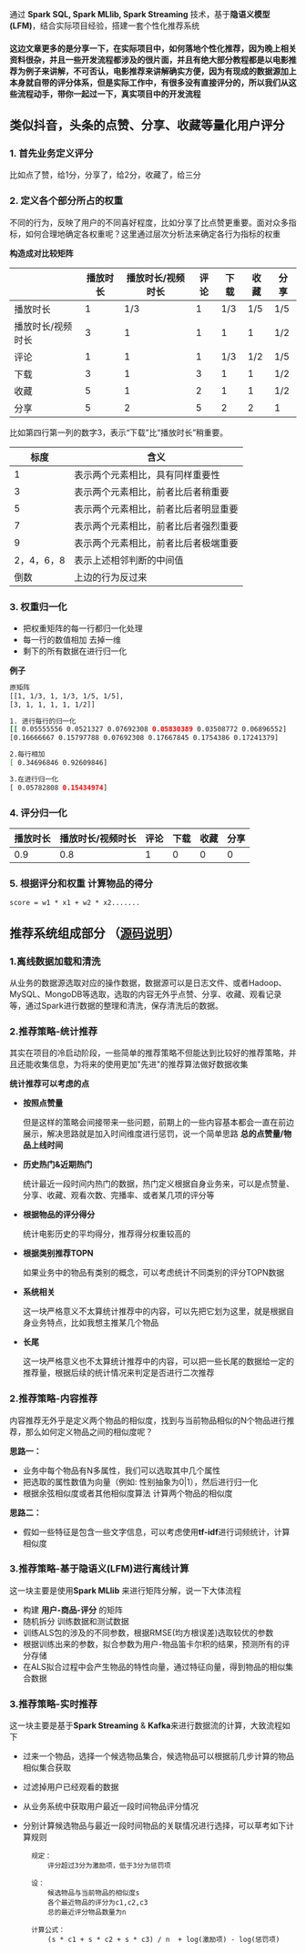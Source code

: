 通过 **Spark SQL, Spark MLlib, Spark Streaming** 技术，基于**隐语义模型(LFM)**，结合实际项目经验，搭建一套个性化推荐系统
<!-- more -->


#### 这边文章更多的是分享一下，在实际项目中，如何落地个性化推荐，因为晚上相关资料很杂，并且一些开发流程都涉及的很片面，并且有绝大部分教程都是以电影推荐为例子来讲解，不可否认，电影推荐来讲解确实方便，因为有现成的数据源加上本身就自带的评分体系，但是实际工作中，有很多没有直接评分的，所以我们从这些流程动手，带你一起过一下，真实项目中的开发流程

## 类似抖音，头条的点赞、分享、收藏等量化用户评分

### 1. 首先业务定义评分
比如点了赞，给1分，分享了，给2分，收藏了，给三分

### 2. 定义各个部分所占的权重
不同的行为，反映了用户的不同喜好程度，比如分享了比点赞更重要。面对众多指标，如何合理地确定各权重呢？这里通过层次分析法来确定各行为指标的权重

**构造成对比较矩阵**

|  | 播放时长 | 播放时长/视频时长 | 评论 | 下载 | 收藏 | 分享 |
| --- | --- | --- | --- | --- | --- | --- |
| 播放时长 | 1 | 1/3 | 1 | 1/3 | 1/5 | 1/5 |
| 播放时长/视频时长 | 3 | 1 | 1 | 1 | 1 | 1/2 |
| 评论 | 1 | 1 | 1 | 1/3 | 1/2 | 1/5 |
| 下载 | 3 | 1 | 3 | 1 | 1 | 1/2 |
| 收藏 | 5 | 1 | 2 | 1 | 1 | 1/2 |
| 分享 | 5 | 2 | 5 | 2 | 2 | 1 |

比如第四行第一列的数字3，表示“下载”比“播放时长”稍重要。

| 标度 | 含义 |
| --- | --- |
| 1 | 表示两个元素相比，具有同样重要性 |
| 3 | 表示两个元素相比，前者比后者稍重要 |
| 5 | 表示两个元素相比，前者比后者明显重要 |
| 7 | 表示两个元素相比，前者比后者强烈重要 |
| 9 | 表示两个元素相比，前者比后者极端重要 |
| 2，4，6，8 | 表示上述相邻判断的中间值 |
| 倒数 | 上边的行为反过来 |

### 3. 权重归一化
* 把权重矩阵的每一行都归一化处理
* 每一行的数值相加 去掉一维
* 剩下的所有数据在进行归一化

**例子**

``` bash
原矩阵
[[1, 1/3, 1, 1/3, 1/5, 1/5],
[3, 1, 1, 1, 1, 1/2]]

1. 进行每行的归一化
[[ 0.05555556 0.0521327 0.07692308 0.05830389 0.03508772 0.06896552]
[0.16666667 0.15797788 0.07692308 0.17667845 0.1754386 0.17241379]

2.每行相加
[ 0.34696846 0.92609846]

3.在进行归一化
[ 0.05782808 0.15434974]

```
### 4. 评分归一化
| 播放时长 | 播放时长/视频时长 | 评论 | 下载 | 收藏 | 分享 |
| --- | --- | --- | --- | --- | --- |
| 0.9 | 0.8 | 1 | 0 | 0 | 0 |

### 5. 根据评分和权重 计算物品的得分
	score = w1 * x1 + w2 * x2.......
	
	
	
## 推荐系统组成部分 （[源码说明]()）

###  1.离线数据加载和清洗
从业务的数据源选取对应的操作数据，数据源可以是日志文件、或者Hadoop、MySQL、MongoDB等选取，选取的内容无外乎点赞、分享、收藏、观看记录等，通过Spark进行数据的整理和清洗，保存清洗后的数据。

### 2.推荐策略-统计推荐
其实在项目的冷启动阶段，一些简单的推荐策略不但能达到比较好的推荐策略，并且还能收集信息，为将来的使用更加"先进"的推荐算法做好数据收集

**统计推荐可以考虑的点**

* **按照点赞量** 
	
	但是这样的策略会间接带来一些问题，前期上的一些内容基本都会一直在前边展示，解决思路就是加入时间维度进行惩罚，说一个简单思路 **总的点赞量/物品上线时间**
	
* **历史热门&近期热门** 

	统计最近一段时间内热门的数据，热门定义根据自身业务来，可以是点赞量、分享、收藏、观看次数、完播率、或者某几项的评分等
	
* **根据物品的评分得分**

	统计电影历史的平均得分，推荐得分权重较高的

* **根据类别推荐TOPN**

	如果业务中的物品有类别的概念，可以考虑统计不同类别的评分TOPN数据
	 
* **系统相关**
	
	这一块严格意义不太算统计推荐中的内容，可以先把它划为这里，就是根据自身业务特点，比如我想主推某几个物品
	
* **长尾**
	
	这一块严格意义也不太算统计推荐中的内容，可以把一些长尾的数据给一定的推荐量，根据后续的统计情况来判定是否进行二次推荐
	

### 2.推荐策略-内容推荐
内容推荐无外乎是定义两个物品的相似度，找到与当前物品相似的N个物品进行推荐，那么如何定义物品之间的相似度呢？

**思路一：**

* 业务中每个物品有N多属性，我们可以选取其中几个属性
* 把选取的属性数值为向量（例如: 性别抽象为0|1），然后进行归一化
* 根据余弦相似度或者其他相似度算法 计算两个物品的相似度


**思路二：**

* 假如一些特征是包含一些文字信息，可以考虑使用**tf-idf**进行词频统计，计算相似度

### 3.推荐策略-基于隐语义(LFM)进行离线计算
这一块主要是使用**Spark MLlib** 来进行矩阵分解，说一下大体流程

* 构建 **用户-商品-评分** 的矩阵
* 随机拆分 训练数据和测试数据
* 训练ALS包的涉及的不同参数，根据RMSE(均方根误差)选取较优的参数
* 根据训练出来的参数，拟合参数为用户-物品笛卡尔积的结果，预测所有的评分存储
* 在ALS拟合过程中会产生物品的特性向量，通过特征向量，得到物品的相似集合数据


### 3.推荐策略-实时推荐
这一块主要是基于**Spark Streaming** & **Kafka**来进行数据流的计算，大致流程如下

* 过来一个物品，选择一个候选物品集合，候选物品可以根据前几步计算的物品相似集合获取
* 过滤掉用户已经观看的数据
* 从业务系统中获取用户最近一段时间物品评分情况
* 分别计算候选物品与最近一段时间物品的关联情况进行选择，可以草考如下计算规则
		
		规定：
			评分超过3分为激励项，低于3分为惩罚项
		
		设：
			候选物品与当前物品的相似度s
			各个最近物品的评分为c1,c2,c3
			总的最近评分物品数量为n
			
		计算公式：
			(s * c1 + s * c2 + s * c3) / n  + log(激励项) - log(惩罚项)
			

		
		